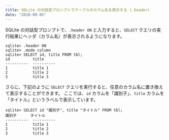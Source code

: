 ```yaml
---
title: SQLite の対話型プロンプトでテーブルのカラム名を表示する (.header)
date: "2010-09-05"
---
```


SQLite の対話型プロンプトで、`.header ON` と入力すると、`SELECT` クエリの実行結果にヘッダ（カラム名）が表示されるようになります。

~~~
sqlite> .header ON
sqlite> .mode column
sqlite> SELECT id, title FROM tbl;
id          title
----------  ----------
1           title 1
2           title 2
3           title 3
~~~

さらに、下記のように `SELECT` クエリを実行すると、任意のカラム名に置き換えて表示することができます。
ここでは、`id` カラムを「識別子」、`title` カラムを「タイトル」というラベルで表示しています。

~~~
sqlite> SELECT id "識別子", title "タイトル" FROM tbl;
識別子      タイトル
----------  ----------
1           title 1
2           title 2
3           title 3
~~~

